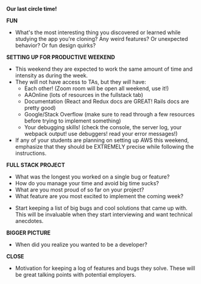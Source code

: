 **Our last circle time!**

**FUN**

- What's the most interesting thing you discovered or learned while
  studying the app you're cloning? Any weird features? Or unexpected
  behavior? Or fun design quirks?

**SETTING UP FOR PRODUCTIVE WEEKEND**

- This weekend they are expected to work the same amount of time and intensity as during the week.
- They will not have access to TAs, but they _will_ have:
  - Each other! (Zoom room will be open all weekend, use it!)
  - AAOnline (lots of resources in the fullstack tab)
  - Documentation (React and Redux docs are GREAT! Rails docs are pretty good)
  - Google/Stack Overflow (make sure to read through a few resources before trying to implement something) 
  - Your debugging skills! (check the console, the server log, your webpack output! use debuggers! read your error messages!)
- If any of your students are planning on setting up AWS this weekend, emphasize that they should be EXTREMELY precise while following the instructions.


**FULL STACK PROJECT**

- What was the longest you worked on a single bug or feature?
- How do you manage your time and avoid big time sucks?
- What are you most proud of so far on your project?
- What feature are you most excited to implement the coming week?

* Start keeping a list of big bugs and cool solutions that came up with. This will be invaluable when they start interviewing and want technical anecdotes. 

**BIGGER PICTURE**

- When did you realize you wanted to be a developer?

**CLOSE**

- Motivation for keeping a log of features and bugs they solve. These
  will be great talking points with potential employers.
